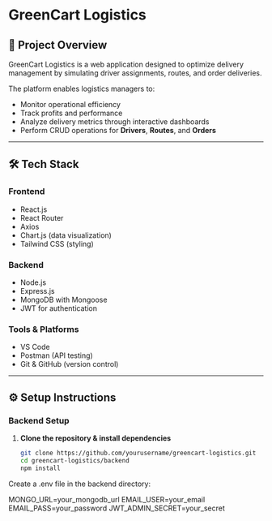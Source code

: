 # GreenCart Logistics

## 📌 Project Overview
GreenCart Logistics is a web application designed to optimize delivery management by simulating driver assignments, routes, and order deliveries.  

The platform enables logistics managers to:
- Monitor operational efficiency
- Track profits and performance
- Analyze delivery metrics through interactive dashboards
- Perform CRUD operations for **Drivers**, **Routes**, and **Orders**

---

## 🛠 Tech Stack

### **Frontend**
- React.js
- React Router
- Axios
- Chart.js (data visualization)
- Tailwind CSS (styling)

### **Backend**
- Node.js
- Express.js
- MongoDB with Mongoose
- JWT for authentication

### **Tools & Platforms**
- VS Code
- Postman (API testing)
- Git & GitHub (version control)

---

## ⚙️ Setup Instructions

### **Backend Setup**
1. **Clone the repository & install dependencies**
   ```bash
   git clone https://github.com/yourusername/greencart-logistics.git
   cd greencart-logistics/backend
   npm install


Create a .env file in the backend directory:

MONGO_URL=your_mongodb_url
EMAIL_USER=your_email
EMAIL_PASS=your_password
JWT_ADMIN_SECRET=your_secret
